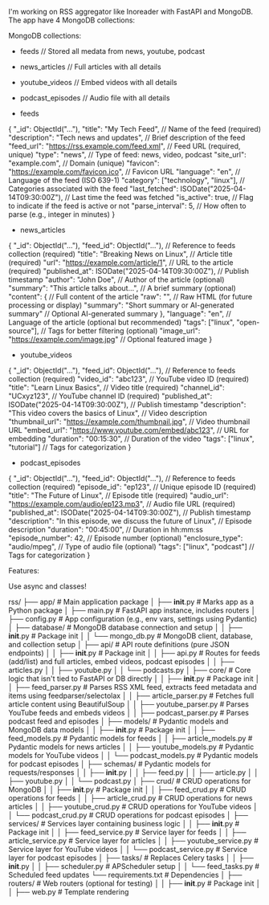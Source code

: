 I'm working on RSS aggregator like Inoreader with FastAPI and MongoDB. The app have 4 MongoDB collections:

MongoDB collections:

- feeds // Stored all medata from news, youtube, podcast
- news_articles // Full articles with all details
- youtube_videos // Embed videos with all details
- podcast_episodes // Audio file with all details

- feeds

{
  "_id": ObjectId("..."),
  "title": "My Tech Feed",  // Name of the feed (required)
  "description": "Tech news and updates",  // Brief description of the feed
  "feed_url": "https://rss.example.com/feed.xml",  // Feed URL (required, unique)
  "type": "news", // Type of feed: news, video, podcast
  "site_url": "example.com",  // Domain (unique)
  "favicon": "https://example.com/favicon.ico",  // Favicon URL
  "language": "en",  // Language of the feed (ISO 639-1)
  "category": ["technology", "linux"],  // Categories associated with the feed
  "last_fetched": ISODate("2025-04-14T09:30:00Z"),  // Last time the feed was fetched
  "is_active": true,  // Flag to indicate if the feed is active or not
  "parse_interval": 5,  // How often to parse (e.g., integer in minutes)
}

- news_articles

{
  "_id": ObjectId("..."),
  "feed_id": ObjectId("..."),  // Reference to feeds collection (required)
  "title": "Breaking News on Linux",  // Article title (required)
  "url": "https://example.com/article/1",  // URL to the article (required)
  "published_at": ISODate("2025-04-14T09:30:00Z"),  // Publish timestamp
  "author": "John Doe",  // Author of the article (optional)
  "summary": "This article talks about...",  // A brief summary (optional)
  "content": {  // Full content of the article
    "raw": "<original HTML>",  // Raw HTML (for future processing or display)
    "summary": "Short summary or AI-generated summary"  // Optional AI-generated summary
  },
  "language": "en",  // Language of the article (optional but recommended)
  "tags": ["linux", "open-source"],  // Tags for better filtering (optional)
  "image_url": "https://example.com/image.jpg"  // Optional featured image
}

- youtube_videos

{
  "_id": ObjectId("..."),
  "feed_id": ObjectId("..."),  // Reference to feeds collection (required)
  "video_id": "abc123",  // YouTube video ID (required)
  "title": "Learn Linux Basics",  // Video title (required)
  "channel_id": "UCxyz123",  // YouTube channel ID (required)
  "published_at": ISODate("2025-04-14T09:30:00Z"),  // Publish timestamp
  "description": "This video covers the basics of Linux",  // Video description
  "thumbnail_url": "https://example.com/thumbnail.jpg",  // Video thumbnail URL
  "embed_url": "https://www.youtube.com/embed/abc123",  // URL for embedding
  "duration": "00:15:30",  // Duration of the video
  "tags": ["linux", "tutorial"]  // Tags for categorization
}


- podcast_episodes

{
  "_id": ObjectId("..."),
  "feed_id": ObjectId("..."),  // Reference to feeds collection (required)
  "episode_id": "ep123",  // Unique episode ID (required)
  "title": "The Future of Linux",  // Episode title (required)
  "audio_url": "https://example.com/audio/ep123.mp3",  // Audio file URL (required)
  "published_at": ISODate("2025-04-14T09:30:00Z"),  // Publish timestamp
  "description": "In this episode, we discuss the future of Linux",  // Episode description
  "duration": "00:45:00",  // Duration in hh:mm:ss
  "episode_number": 42,  // Episode number (optional)
  "enclosure_type": "audio/mpeg",  // Type of audio file (optional)
  "tags": ["linux", "podcast"]  // Tags for categorization
}

Features:

Use async and classes!

rss/
├── app/                             # Main application package
│   ├── __init__.py                  # Marks app as a Python package
│   ├── main.py                      # FastAPI app instance, includes routers
│   ├── config.py                    # App configuration (e.g., env vars, settings using Pydantic)
│   ├── database/                    # MongoDB database connection and setup
│   │   ├── __init__.py              # Package init
│   │   └── mongo_db.py              # MongoDB client, database, and collection setup
│   ├── api/                         # API route definitions (pure JSON endpoints)
│   │   ├── __init__.py              # Package init
│   │   ├── api.py                   # Routes for feeds (add/list) and full articles, embed videos, podcast episodes
│   │   ├── articles.py
│   │   ├── youtube.py
│   │   └── podcasts.py
│   ├── core/                        # Core logic that isn't tied to FastAPI or DB directly
│   │   ├── __init__.py              # Package init
│   │   ├── feed_parser.py           # Parses RSS XML feed, extracts feed metadata and items using feedparser/selectolax
│   │   ├── article_parser.py           # Fetches full article content using BeautifulSoup
│   │   ├── youtube_parser.py        # Parses YouTube feeds and embeds videos
│   │   ├── podcast_parser.py        # Parses podcast feed and episodes
│   ├── models/                      # Pydantic models and MongoDB data models
│   │   ├── __init__.py              # Package init
│   │   ├── feed_models.py           # Pydantic models for feeds
│   │   ├── article_models.py        # Pydantic models for news articles
│   │   ├── youtube_models.py        # Pydantic models for YouTube videos
│   │   └── podcast_models.py        # Pydantic models for podcast episodes
│   ├── schemas/  # Pydantic models for requests/responses
│   │   ├── __init__.py
│   │   ├── feed.py
│   │   ├── article.py
│   │   ├── youtube.py
│   │   └── podcast.py
│   ├── crud/                        # CRUD operations for MongoDB
│   │   ├── __init__.py              # Package init
│   │   ├── feed_crud.py             # CRUD operations for feeds
│   │   ├── article_crud.py          # CRUD operations for news articles
│   │   ├── youtube_crud.py          # CRUD operations for YouTube videos
│   │   └── podcast_crud.py          # CRUD operations for podcast episodes
│   ├── services/                    # Services layer containing business logic
│   │   ├── __init__.py              # Package init
│   │   ├── feed_service.py          # Service layer for feeds
│   │   ├── article_service.py       # Service layer for articles
│   │   ├── youtube_service.py       # Service layer for YouTube videos
│   │   └── podcast_service.py       # Service layer for podcast episodes
│   ├── tasks/                   # Replaces Celery tasks
│   │   ├── __init__.py
│   │   ├── scheduler.py            # APScheduler setup
│   │   └── feed_tasks.py           # Scheduled feed updates
└── requirements.txt                 # Dependencies
│   ├── routers/                     # Web routers (optional for testing)
│   │   ├── __init__.py              # Package init
│   │   ├── web.py                   # Template rendering    





